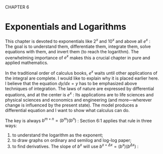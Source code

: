 CHAPTER 6

# Exponentials and Logarithms

This chapter is devoted to exponentials like $2 ^ { x }$ and $1 0 ^ { x }$ and above all $e ^ { x }$ : The goal is to understand them, differentiate them, integrate them, solve equations with them, and invert them (to reach the logarithm). The overwhelming importance of $e ^ { x }$ makes this a crucial chapter in pure and applied mathematics.

In the traditional order of calculus books, $e ^ { x }$ waits until other applications of the integral are complete. I would like to explain why it is placed earlier here. I believe that the equation $d y / d x = y$ has to be emphasized above techniques of integration. The laws of nature are expressed by differential equations, and at the center is $e ^ { x }$ : Its applications are to life sciences and physical sciences and economics and engineering (and more—wherever change is influenced by the present state). The model produces a differential equation and I want to show what calculus can do.

The key is always $b ^ { m + n } = ( b ^ { m } ) ( b ^ { n } )$ : Section 6:1 applies that rule in three ways:

1. to understand the logarithm as the exponent;   
2. to draw graphs on ordinary and semilog and log-log paper;   
3. to find derivatives. The slope of $b ^ { x }$ will use $b ^ { x + \Delta x } = ( b ^ { x } ) ( b ^ { \Delta x } )$ :